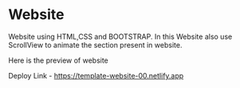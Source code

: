 # Website
Website using HTML,CSS and BOOTSTRAP.
In this Website also use ScrollView to animate the section present in website.

Here is the preview of website

Deploy Link - https://template-website-00.netlify.app

